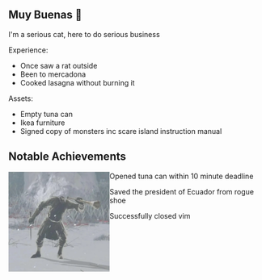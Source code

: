 ## Muy Buenas 👋

I'm a serious cat, here to do serious business

Experience: 
- Once saw a rat outside
- Been to mercadona
- Cooked lasagna without burning it

Assets:
- Empty tuna can
- Ikea furniture
- Signed copy of monsters inc scare island instruction manual

## Notable Achievements

<img src="./Assets/Pictures/trip-to-malaga.png" width=200px align=left>

Opened tuna can within 10 minute deadline

Saved the president of Ecuador from rogue shoe

Successfully closed vim

<!--
**CorvoQueso/CorvoQueso** is a ✨ _special_ ✨ repository because its `README.md` (this file) appears on your GitHub profile.

Here are some ideas to get you started:

- 🔭 I’m currently working on ...
- 🌱 I’m currently learning ...
- 👯 I’m looking to collaborate on ...
- 🤔 I’m looking for help with ...
- 💬 Ask me about ...
- 📫 How to reach me: ...
- 😄 Pronouns: ...
- ⚡ Fun fact: ...
-->
